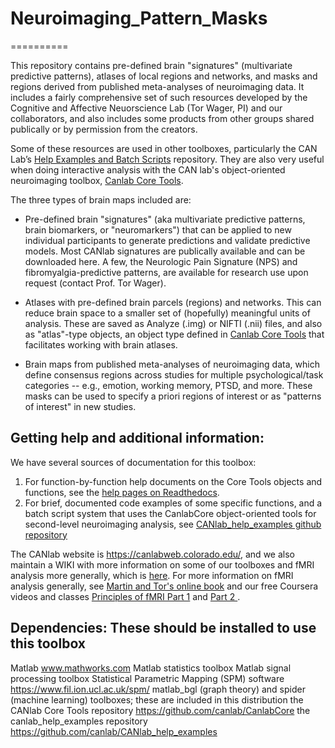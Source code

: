 # Neuroimaging_Pattern_Masks
==========

This repository contains pre-defined brain "signatures" (multivariate predictive patterns), atlases of local regions and networks, and masks and regions derived from published meta-analyses of neuroimaging data. It includes a fairly comprehensive set of such resources developed by the Cognitive and Affective Neuorscience Lab (Tor Wager, PI) and our collaborators, and also includes some products from other groups shared publically or by permission from the creators.  

Some of these resources are used in other toolboxes, particularly the CAN Lab’s <a href = "https://github.com/canlab/CANlab_help_examples">Help Examples and Batch Scripts</a> repository. They are also very useful when doing interactive analysis with the CAN lab's object-oriented neuroimaging toolbox, <a href = "https://github.com/canlab/CanlabCore">Canlab Core Tools</a>. 

The three types of brain maps included are:
- Pre-defined brain "signatures" (aka multivariate predictive patterns, brain biomarkers, or "neuromarkers") that can be applied to new individual participants to generate predictions and validate predictive models. Most CANlab signatures are publically available and can be downloaded here. A few, the Neurologic Pain Signature (NPS) and fibromyalgia-predictive patterns, are available for research use upon request (contact Prof. Tor Wager). 

- Atlases with pre-defined brain parcels (regions) and networks. This can reduce brain space to a smaller set of (hopefully) meaningful units of analysis. These are saved as Analyze (.img) or NIFTI (.nii) files, and also as "atlas"-type objects, an object type defined in <a href = "https://github.com/canlab/CanlabCore">Canlab Core Tools</a> that facilitates working with brain atlases.

- Brain maps from published meta-analyses of neuroimaging data, which define consensus regions across studies for multiple psychological/task categories -- e.g., emotion, working memory, PTSD, and more. These masks can be used to specify a priori regions of interest or as "patterns of interest" in new studies.

Getting help and additional information:
------------------------------------------------------------
We have several sources of documentation for this toolbox:

1.  For function-by-function help documents on the Core Tools objects and functions, see the <a href = http://canlabcore.readthedocs.org/en/latest/>help pages on Readthedocs</a>.
2.  For brief, documented code examples of some specific functions, and a batch script system that uses the CanlabCore object-oriented tools for second-level neuroimaging analysis, see <a href='https://github.com/canlab/CANlab_help_examples'>CANlab_help_examples github repository</a>

The CANlab website is https://canlabweb.colorado.edu/, and we also maintain a WIKI with more information on some of our toolboxes and fMRI analysis more generally, which is <a href = "https://canlabweb.colorado.edu/wiki/doku.php/help/fmri_tools_documentation">here</a>.  For more information on fMRI analysis generally, see <a href = "https://leanpub.com/principlesoffmri">Martin and Tor's online book</a> and our free Coursera videos and classes <a href = "https://www.coursera.org/learn/functional-mri">Principles of fMRI Part 1</a> and <a href = "https://www.coursera.org/learn/functional-mri-2">Part 2 </a>.

Dependencies: These should be installed to use this toolbox
------------------------------------------------------------
Matlab www.mathworks.com
<recommended> Matlab statistics toolbox
<recommended> Matlab signal processing toolbox
<recommended> Statistical Parametric Mapping (SPM) software https://www.fil.ion.ucl.ac.uk/spm/
<recommended> matlab_bgl (graph theory) and spider (machine learning) toolboxes; these are included in this distribution
<recommended> the CANlab Core Tools repository https://github.com/canlab/CanlabCore
<recommended> the canlab_help_examples repository  https://github.com/canlab/CANlab_help_examples
  
  
